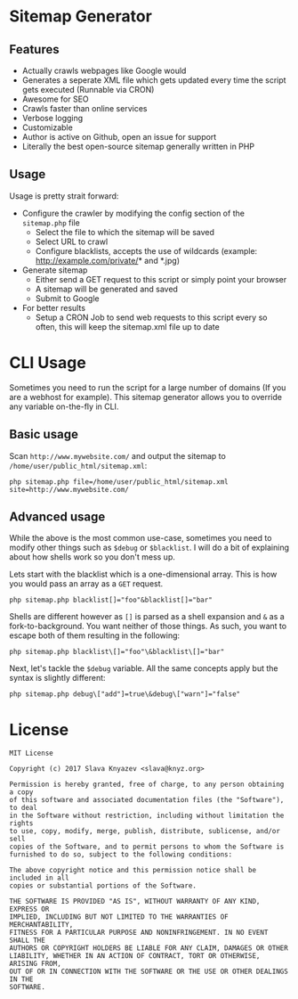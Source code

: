 # Sitemap Generator

## Features
 - Actually crawls webpages like Google would
 - Generates a seperate XML file which gets updated every time the script gets executed (Runnable via CRON)
 - Awesome for SEO
 - Crawls faster than online services
 - Verbose logging
 - Customizable
 - Author is active on Github, open an issue for support
 - Literally the best open-source sitemap generally written in PHP
 
## Usage
Usage is pretty strait forward:
 - Configure the crawler by modifying the config section of the `sitemap.php` file
    - Select the file to which the sitemap will be saved
    - Select URL to crawl
    - Configure blacklists, accepts the use of wildcards (example: http://example.com/private/* and *.jpg)
 - Generate sitemap
    - Either send a GET request to this script or simply point your browser
    - A sitemap will be generated and saved
    - Submit to Google
 - For better results
    - Setup a CRON Job to send web requests to this script every so often, this will keep the sitemap.xml file up to date

# CLI Usage

Sometimes you need to run the script for a large number of domains (If you are a webhost for example). This sitemap generator allows you to override any variable on-the-fly in CLI.

## Basic usage

Scan `http://www.mywebsite.com/` and output the sitemap to `/home/user/public_html/sitemap.xml`:

`php sitemap.php file=/home/user/public_html/sitemap.xml site=http://www.mywebsite.com/`

## Advanced usage

While the above is the most common use-case, sometimes you need to modify other things such as `$debug` or `$blacklist`. I will do a bit of explaining about how shells work so you don't mess up.

Lets start with the blacklist which is a one-dimensional array. This is how you would pass an array as a `GET` request.

`php sitemap.php blacklist[]="foo"&blacklist[]="bar"`

Shells are different however as `[]` is parsed as a shell expansion and `&` as a fork-to-background. You want neither of those things. As such, you want to escape both of them resulting in the following:

`php sitemap.php blacklist\[]="foo"\&blacklist\[]="bar"`

Next, let's tackle the `$debug` variable. All the same concepts apply but the syntax is slightly different:

`php sitemap.php debug\["add"]=true\&debug\["warn"]="false"`

# License

```
MIT License

Copyright (c) 2017 Slava Knyazev <slava@knyz.org>

Permission is hereby granted, free of charge, to any person obtaining a copy
of this software and associated documentation files (the "Software"), to deal
in the Software without restriction, including without limitation the rights
to use, copy, modify, merge, publish, distribute, sublicense, and/or sell
copies of the Software, and to permit persons to whom the Software is
furnished to do so, subject to the following conditions:

The above copyright notice and this permission notice shall be included in all
copies or substantial portions of the Software.

THE SOFTWARE IS PROVIDED "AS IS", WITHOUT WARRANTY OF ANY KIND, EXPRESS OR
IMPLIED, INCLUDING BUT NOT LIMITED TO THE WARRANTIES OF MERCHANTABILITY,
FITNESS FOR A PARTICULAR PURPOSE AND NONINFRINGEMENT. IN NO EVENT SHALL THE
AUTHORS OR COPYRIGHT HOLDERS BE LIABLE FOR ANY CLAIM, DAMAGES OR OTHER
LIABILITY, WHETHER IN AN ACTION OF CONTRACT, TORT OR OTHERWISE, ARISING FROM,
OUT OF OR IN CONNECTION WITH THE SOFTWARE OR THE USE OR OTHER DEALINGS IN THE
SOFTWARE.
```